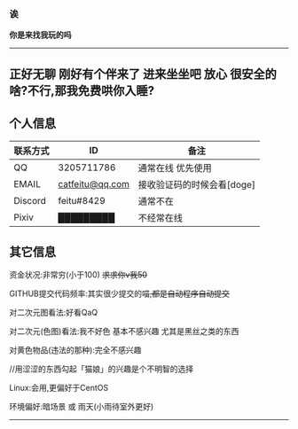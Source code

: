 ### 诶
**你是来找我玩的吗**

---
正好无聊 刚好有个伴来了 进来坐坐吧
放心 很安全的  啥?不行,那我免费哄你入睡?
---

个人信息
---
联系方式|ID|备注
-|-|-|
QQ|3205711786|通常在线 优先使用
EMAIL|catfeitu@qq.com|接收验证码的时候会看[doge]
Discord|feitu#8429|通常不在
Pixiv|█████████|不经常在线



其它信息
---

资金状况:非常穷(小于100) <del>求求你v我50<del>
  
GITHUB提交代码频率:其实很少提交的喵<del>,都是自动程序自动提交<del>
  
对二次元图看法:好看QaQ
  
对二次元(色图)看法:我不好色 基本不感兴趣  尤其是黑丝之类的东西
  
对黄色物品(违法的那种):完全不感兴趣
  
//用涩涩的东西勾起「猫娘」的兴趣是个不明智的选择

Linux:会用,更偏好于CentOS
  
环境偏好:暗场景 或 雨天(小雨待室外更好)
  
 
---
 

